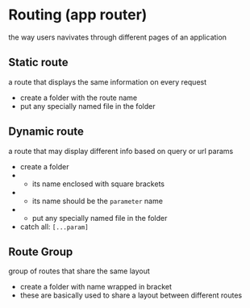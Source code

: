 # Routing (app router)
the way users navivates through different pages of an application

## Static route
a route that displays the same information on every request
- create a folder with the route name
- put any specially named file in the folder

## Dynamic route
a route that may display different info based on query or url params
- create a folder 
- - its name enclosed with square brackets
- - its name should be the `parameter` name 
- - put any specially named file in the folder
- catch all: `[...param]`

## Route Group
group of routes that share the same layout
- create a folder with name wrapped in bracket
- these are basically used to share a layout between different routes


